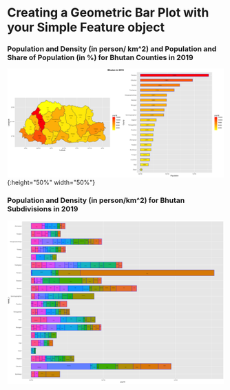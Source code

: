 # Creating a Geometric Bar Plot with your Simple Feature object

### Population and Density (in person/ km^2) and Population and Share of Population (in %) for Bhutan Counties in 2019

![](Geometric_BarPlot/bhutan.png){:height="50%" width="50%"}


### Population and Density (in person/km^2) for Bhutan Subdivisions in 2019

![](Geometric_BarPlot/btn_adm2_bp.png)
